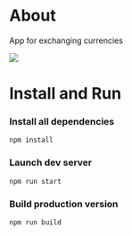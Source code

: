 # About

App for exchanging currencies

<img src="http://funkyimg.com/i/2DVuD.png">

# Install and Run

### Install all dependencies

    npm install

### Launch dev server

    npm run start

### Build production version

    npm run build
